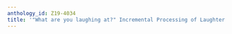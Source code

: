 ```yaml
---
anthology_id: Z19-4034
title: '"What are you laughing at?" Incremental Processing of Laughter in Interaction'
---
```

